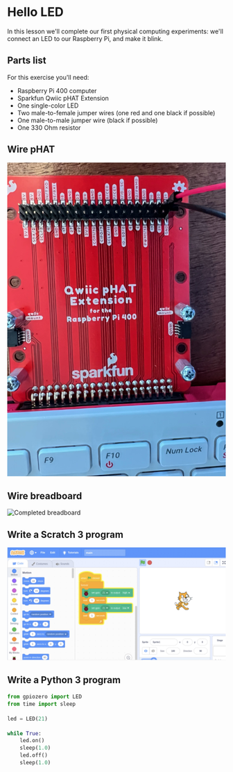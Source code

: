 # Hello LED

In this lesson we'll complete our first physical computing experiments: we'll
connect an LED to our Raspberry Pi, and make it blink.

## Parts list

For this exercise you'll need:
* Raspberry Pi 400 computer
* Sparkfun Qwiic pHAT Extension
* One single-color LED
* Two male-to-female jumper wires (one red and one black if possible)
* One male-to-male jumper wire (black if possible)
* One 330 Ohm resistor

## Wire pHAT

![Completed pHAT](images/pHAT-1.jpg)

## Wire breadboard

![Completed breadboard](images/breadboard-1.jpg)

## Write a Scratch 3 program

![Completed Scratch 3 code](images/complete-s3-program.jpg)

## Write a Python 3 program

```python
from gpiozero import LED
from time import sleep

led = LED(21)

while True:
    led.on()
    sleep(1.0)
    led.off()
    sleep(1.0)
```